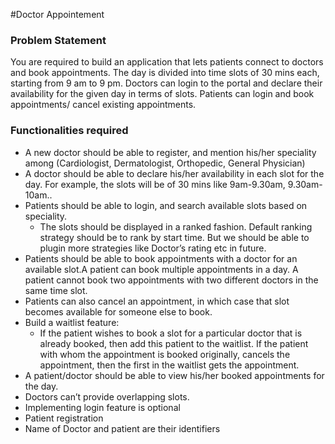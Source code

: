#Doctor Appointement

### Problem Statement

You are required to build an application that lets patients connect to doctors and book appointments. The day is divided into time slots of 30 mins each, starting from 9 am to 9 pm. Doctors can login to the portal and declare their availability for the given day in terms of slots. Patients can login and book appointments/ cancel existing appointments. 

### Functionalities required

* A new doctor should be able to register, and mention his/her speciality among (Cardiologist, Dermatologist, Orthopedic, General Physician)
* A doctor should be able to declare his/her availability in each slot for the day. For example, the slots will be of 30 mins like 9am-9.30am, 9.30am-10am..
* Patients should be able to login, and search available slots based on speciality.  
  * The slots should be displayed in a ranked fashion. Default ranking strategy should be to rank by start time. But we should be able to plugin more strategies like Doctor’s rating etc in future.
* Patients should be able to book appointments with a doctor for an available slot.A patient can book multiple appointments in a day.  A patient cannot book two appointments with two different doctors in the same time slot.
* Patients can also cancel an appointment, in which case that slot becomes available for someone else to book.
* Build a waitlist feature:
  * If the patient wishes to book a slot for a particular doctor that is already booked, then add this patient to the waitlist. If the patient with whom the appointment is booked originally, cancels the appointment, then the first in the waitlist gets the appointment.
* A patient/doctor should be able to view his/her booked appointments for the day.  
* Doctors can’t provide overlapping slots.
* Implementing login feature is optional
* Patient registration
* Name of Doctor and patient are their identifiers
